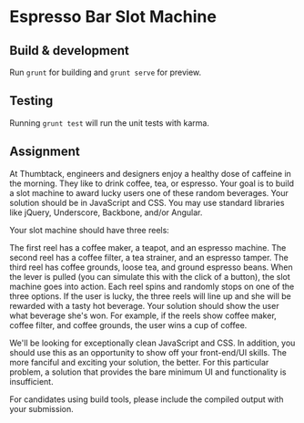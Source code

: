 # Espresso Bar Slot Machine

## Build & development

Run `grunt` for building and `grunt serve` for preview.

## Testing

Running `grunt test` will run the unit tests with karma.


## Assignment

At Thumbtack, engineers and designers enjoy a healthy dose of caffeine in the morning. They like to drink coffee, tea, or espresso. Your goal is to build a slot machine to award lucky users one of these random beverages. Your solution should be in JavaScript and CSS. You may use standard libraries like jQuery, Underscore, Backbone, and/or Angular.

Your slot machine should have three reels:

The first reel has a coffee maker, a teapot, and an espresso machine.
The second reel has a coffee filter, a tea strainer, and an espresso tamper.
The third reel has coffee grounds, loose tea, and ground espresso beans.
When the lever is pulled (you can simulate this with the click of a button), the slot machine goes into action. Each reel spins and randomly stops on one of the three options. If the user is lucky, the three reels will line up and she will be rewarded with a tasty hot beverage. Your solution should show the user what beverage she's won. For example, if the reels show coffee maker, coffee filter, and coffee grounds, the user wins a cup of coffee.

We'll be looking for exceptionally clean JavaScript and CSS. In addition, you should use this as an opportunity to show off your front-end/UI skills. The more fanciful and exciting your solution, the better. For this particular problem, a solution that provides the bare minimum UI and functionality is insufficient.

For candidates using build tools, please include the compiled output with your submission.